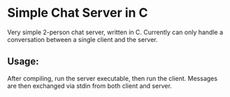 # Simple Chat Server in C
Very simple 2-person chat server, written in C. Currently can only handle a conversation between a single client and the server.

## Usage:
After compiling, run the server executable, then run the client. Messages are then exchanged via stdin from both client and server.